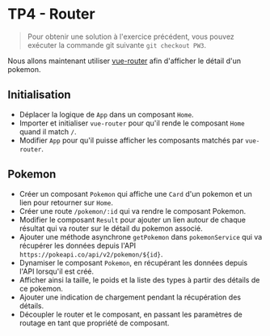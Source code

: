 # TP4 - Router

> Pour obtenir une solution à l'exercice précédent, vous pouvez exécuter la commande git suivante `git checkout PW3`.

Nous allons maintenant utiliser [vue-router](https://router.vuejs.org) afin d'afficher le détail d'un pokemon.

## Initialisation
- Déplacer la logique de `App` dans un composant `Home`.
- Importer et initialiser `vue-router` pour qu'il rende le composant `Home` quand il match `/`.
- Modifier `App` pour qu'il puisse afficher les composants matchés par `vue-router`.

## Pokemon

- Créer un composant `Pokemon` qui affiche une `Card` d'un pokemon et un lien pour retourner sur `Home`.
- Créer une route `/pokemon/:id` qui va rendre le composant Pokemon.
- Modifier le composant `Result` pour ajouter un lien autour de chaque résultat qui va router sur le détail du pokemon associé.
- Ajouter une méthode asynchrone `getPokemon` dans `pokemonService` qui va récupérer les données depuis l'API `https://pokeapi.co/api/v2/pokemon/${id}`.
- Dynamiser le composant `Pokemon`, en récupérant les données depuis l'API lorsqu'il est créé. 
- Afficher ainsi la taille, le poids et la liste des types à partir des détails de ce pokemon.
- Ajouter une indication de chargement pendant la récupération des détails.
- Découpler le router et le composant, en passant les paramètres de routage en tant que propriété de composant.
